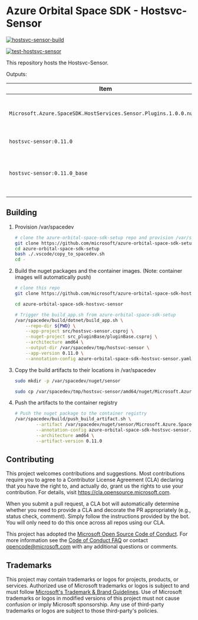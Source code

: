 # Azure Orbital Space SDK - Hostsvc-Sensor

[![hostsvc-sensor-build](https://github.com/microsoft/azure-orbital-space-sdk-hostsvc-sensor/actions/workflows/hostsvc-sensor-build-publish.yaml/badge.svg)](https://github.com/microsoft/azure-orbital-space-sdk-hostsvc-sensor/actions/workflows/hostsvc-sensor-build-publish.yaml)

[![test-hostsvc-sensor](https://github.com/microsoft/azure-orbital-space-sdk-hostsvc-sensor/actions/workflows/hostsvc-sensor-test.yaml/badge.svg)](https://github.com/microsoft/azure-orbital-space-sdk-hostsvc-sensor/actions/workflows/hostsvc-sensor-test.yaml)

This repository hosts the Hostsvc-Sensor.

Outputs:

| Item                                                               | Description                                                             |
| ------------------------------------------------------------------ | ----------------------------------------------------------------------- |
| `Microsoft.Azure.SpaceSDK.HostServices.Sensor.Plugins.1.0.0.nupkg` | DotNet Nuget Package for building Hostsvc-Sensor Plugins                |
| `hostsvc-sensor:0.11.0`                                            | Container image for app                                                 |
| `hostsvc-sensor:0.11.0_base`                                       | Base container image for app.  Requires SpaceSDK_Base and build service |

## Building

1. Provision /var/spacedev

    ```bash
    # clone the azure-orbital-space-sdk-setup repo and provision /var/spacedev
    git clone https://github.com/microsoft/azure-orbital-space-sdk-setup
    cd azure-orbital-space-sdk-setup
    bash ./.vscode/copy_to_spacedev.sh
    cd -
    ```

1. Build the nuget packages and the container images.  (Note: container images will automatically push)

    ```bash
    # clone this repo
    git clone https://github.com/microsoft/azure-orbital-space-sdk-hostsvc-sensor

    cd azure-orbital-space-sdk-hostsvc-sensor

    # Trigger the build_app.sh from azure-orbital-space-sdk-setup
    /var/spacedev/build/dotnet/build_app.sh \
        --repo-dir ${PWD} \
        --app-project src/hostsvc-sensor.csproj \
        --nuget-project src_pluginBase/pluginBase.csproj \
        --architecture amd64 \
        --output-dir /var/spacedev/tmp/hostsvc-sensor \
        --app-version 0.11.0 \
        --annotation-config azure-orbital-space-sdk-hostsvc-sensor.yaml
    ```

1. Copy the build artifacts to their locations in /var/spacedev

    ```bash
    sudo mkdir -p /var/spacedev/nuget/sensor

    sudo cp /var/spacedev/tmp/hostsvc-sensor/amd64/nuget/Microsoft.Azure.SpaceSDK.HostServices.Sensor.Plugins.0.11.0.nupkg /var/spacedev/nuget/sensor/
    ```

1. Push the artifacts to the container registry

    ```bash
    # Push the nuget package to the container registry
    /var/spacedev/build/push_build_artifact.sh \
            --artifact /var/spacedev/nuget/sensor/Microsoft.Azure.SpaceSDK.HostServices.Sensor.Plugins.0.11.0.nupkg \
            --annotation-config azure-orbital-space-sdk-hostsvc-sensor.yaml \
            --architecture amd64 \
            --artifact-version 0.11.0
    ```

## Contributing

This project welcomes contributions and suggestions.  Most contributions require you to agree to a
Contributor License Agreement (CLA) declaring that you have the right to, and actually do, grant us
the rights to use your contribution. For details, visit https://cla.opensource.microsoft.com.

When you submit a pull request, a CLA bot will automatically determine whether you need to provide
a CLA and decorate the PR appropriately (e.g., status check, comment). Simply follow the instructions
provided by the bot. You will only need to do this once across all repos using our CLA.

This project has adopted the [Microsoft Open Source Code of Conduct](https://opensource.microsoft.com/codeofconduct/).
For more information see the [Code of Conduct FAQ](https://opensource.microsoft.com/codeofconduct/faq/) or
contact [opencode@microsoft.com](mailto:opencode@microsoft.com) with any additional questions or comments.

## Trademarks

This project may contain trademarks or logos for projects, products, or services. Authorized use of Microsoft
trademarks or logos is subject to and must follow
[Microsoft's Trademark & Brand Guidelines](https://www.microsoft.com/en-us/legal/intellectualproperty/trademarks/usage/general).
Use of Microsoft trademarks or logos in modified versions of this project must not cause confusion or imply Microsoft sponsorship.
Any use of third-party trademarks or logos are subject to those third-party's policies.
